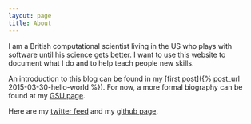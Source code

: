 ```yaml
---
layout: page
title: About
---
```



I am a British computational scientist living in the US who plays with software until his science gets better.
I want to use this website to document what I do and to help teach people new skills.

An introduction to this blog can be found in my [first post]({% post_url 2015-03-30-hello-world %}).
For now, a more formal biography can be found at my [GSU page](http://www.ni.gsu.edu/~rclewley/biosketch/index.html). 

Here are my [twitter feed](https://twitter.com/robertclewley) and my [github page](https://github.com/robclewley).
